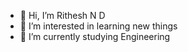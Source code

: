 - 👋 Hi, I’m Rithesh N D
- 👀 I’m interested in learning new things
- 🌱 I’m currently studying Engineering


<!---
Rithesh28/Rithesh28 is a ✨ special ✨ repository because its `README.md` (this file) appears on your GitHub profile.
You can click the Preview link to take a look at your changes.
--->
